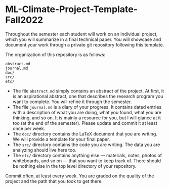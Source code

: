 # ML-Climate-Project-Template-Fall2022

Throughout the semester each student will work on an individual project, which you will summarize in a final technical paper. You will showcase and document your work through a private git repository following this template.

The organization of this repository is as follows:

```
abstract.md
journal.md
doc/
src/
etc/
```
- The file `abstract.md` simply contains an abstract of the project. At first, it is an aspirational abstract, one that describes the research program you want to complete. You will refine it through the semester.
- The file `journal.md` is a diary of your progress. It contains dated entries with a description of what you are doing, what you found, what you are thinking, and so on. It is mainly a resource for you, but I will glance at it too (at the end of the semester). Please update and commit it at least once per week.
- The `doc/` directory contains the LaTeX document that you are writing. We will provide a template for your final paper.
- The `src/` directory contains the code you are writing. The data you are analyzing should live here too.
- The `etc/` directory contains anything else — materials, notes, photos of whiteboards, and so on — that you want to keep track of.
There should be nothing else in the top level directory of your repository.

Commit often, at least every week. You are graded on the quality of the project and the path that you took to get there.
